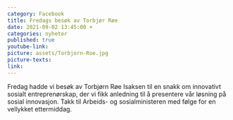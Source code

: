 ```yaml
---
category: Facebook
title: Fredags besøk av Torbjør Røe
date: 2021-09-02 13:45:00 +
categories: nyheter
published: true
youtube-link: 
picture: assets/Torbjorn-Roe.jpg
picture-texts: 
link: 
---
```


Fredag hadde vi besøk av Torbjørn Røe Isaksen til en snakk om innovativt sosialt entreprenørskap, der vi fikk anledning til å presentere vår løsning på sosial innovasjon. Takk til Arbeids- og sosialministeren med følge for en vellykket ettermiddag. 
